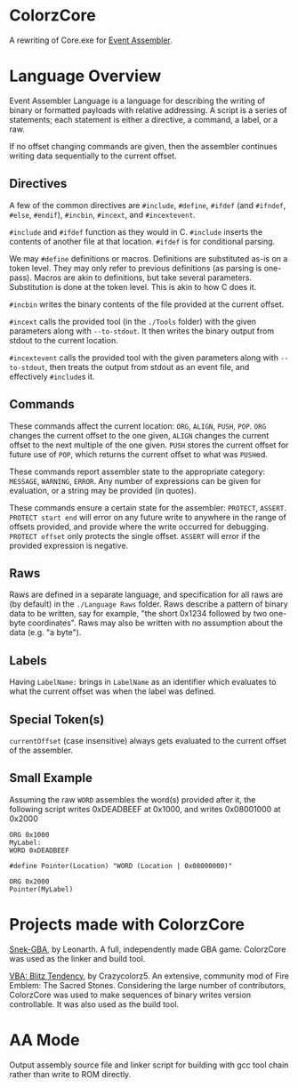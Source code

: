 # ColorzCore
A rewriting of Core.exe for [Event Assembler](https://github.com/TimoVesalainen/Event-Assembler).

# Language Overview
Event Assembler Language is a language for describing the writing of binary or formatted payloads with relative addressing.
A script is a series of statements; each statement is either a directive, a command, a label, or a raw.

If no offset changing commands are given, then the assembler continues writing data sequentially to the current offset.

## Directives

A few of the common directives are `#include`, `#define`, `#ifdef` (and `#ifndef`, `#else`, `#endif`), `#incbin`, `#incext`, and `#incextevent`.

`#include` and `#ifdef` function as they would in C. `#include` inserts the contents of another file at that location. `#ifdef` is for conditional parsing.

We may `#define` definitions or macros. Definitions are substituted as-is on a token level. They may only refer to previous definitions (as parsing is one-pass). Macros are akin to definitions, but take several parameters. Substitution is done at the token level. This is akin to how C does it.

`#incbin` writes the binary contents of the file provided at the current offset.

`#incext` calls the provided tool (in the `./Tools` folder) with the given parameters along with `--to-stdout`. It then writes the binary output from stdout to the current location.

`#incextevent` calls the provided tool with the given parameters along with `--to-stdout`, then treats the output from stdout as an event file, and effectively `#include`s it.

## Commands

These commands affect the current location: `ORG`, `ALIGN`, `PUSH`, `POP`.
`ORG` changes the current offset to the one given, `ALIGN` changes the current offset to the next multiple of the one given. `PUSH` stores the current offset for future use of `POP`, which returns the current offset to what was `PUSH`ed.

These commands report assembler state to the appropriate category: `MESSAGE`, `WARNING`, `ERROR`.
Any number of expressions can be given for evaluation, or a string may be provided (in quotes).

These commands ensure a certain state for the assembler: `PROTECT`, `ASSERT`.
`PROTECT start end` will error on any future write to anywhere in the range of offsets provided, and provide where the write occurred for debugging. `PROTECT offset` only protects the single offset.
`ASSERT` will error if the provided expression is negative.

## Raws

Raws are defined in a separate language, and specification for all raws are (by default) in the `./Language Raws` folder. Raws describe a pattern of binary data to be written, say for example, "the short 0x1234 followed by two one-byte coordinates". Raws may also be written with no assumption about the data (e.g. "a byte").

## Labels
Having `LabelName:` brings in `LabelName` as an identifier which evaluates to what the current offset was when the label was defined.

## Special Token(s)
`currentOffset` (case insensitive) always gets evaluated to the current offset of the assembler.

## Small Example

Assuming the raw `WORD` assembles the word(s) provided after it, the following script writes 0xDEADBEEF at 0x1000, and writes 0x08001000 at 0x2000
```
ORG 0x1000
MyLabel:
WORD 0xDEADBEEF

#define Pointer(Location) "WORD (Location | 0x08000000)"

ORG 0x2000
Pointer(MyLabel)
```

# Projects made with ColorzCore
[Snek-GBA](https://github.com/LeonarthCG/Snek-GBA), by Leonarth. A full, independently made GBA game. ColorzCore was used as the linker and build tool.

[VBA: Blitz Tendency](https://github.com/FireEmblemUniverse/VBA-Blitz-Tendency/), by Crazycolorz5. An extensive, community mod of Fire Emblem: The Sacred Stones. Considering the large number of contributors, ColorzCore was used to make sequences of binary writes version controllable. It was also used as the build tool.

# AA Mode

Output assembly source file and linker script for building with gcc tool chain rather than write to ROM directly.